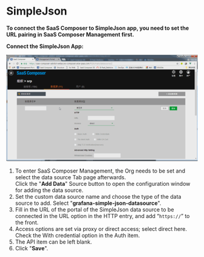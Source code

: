 # SimpleJson  

**To connect the SaaS Composer to SimpleJson app, you need to set the URL pairing in SaaS Composer Management first.**

**Connect the SimpleJson App:**

![绑定SimpleJson数据源v2.gif](simpleJson.gif)

1. To enter SaaS Composer Management, the Org needs to be set and select the data source Tab page afterwards.   
Click the "**Add Data**" Source button to open the configuration window for adding the data source.
2. Set the custom data source name and choose the type of the data source to add. Select "**grafana-simple-json-datasource**".
3. Fill in the URL of the portal of the SimpleJson data source to be connected in the URL option in the HTTP entry, and add “`https://`” to the front. 
4. Access options are set via proxy or direct access; select direct here.     
Check the With credential option in the Auth item. 
5. The API item can be left blank. 
6. Click "**Save**".
